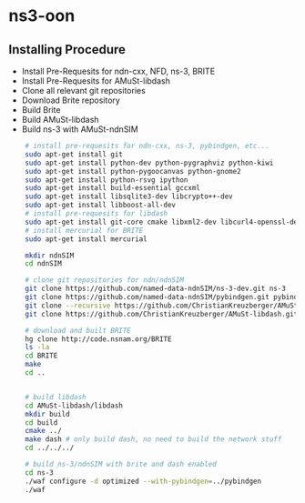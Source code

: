 # ns3-oon

## Installing Procedure

* Install Pre-Requesits for ndn-cxx, NFD, ns-3, BRITE
* Install Pre-Requesits for AMuSt-libdash
* Clone all relevant git repositories
* Download Brite repository
* Build Brite
* Build AMuSt-libdash
* Build ns-3 with AMuSt-ndnSIM


```bash
	# install pre-requesits for ndn-cxx, ns-3, pybindgen, etc...
	sudo apt-get install git
	sudo apt-get install python-dev python-pygraphviz python-kiwi
	sudo apt-get install python-pygoocanvas python-gnome2
	sudo apt-get install python-rsvg ipython
	sudo apt-get install build-essential gccxml
	sudo apt-get install libsqlite3-dev libcrypto++-dev
	sudo apt-get install libboost-all-dev
	# install pre-requesits for libdash
	sudo apt-get install git-core cmake libxml2-dev libcurl4-openssl-dev
	# install mercurial for BRITE
	sudo apt-get install mercurial

	mkdir ndnSIM
	cd ndnSIM

	# clone git repositories for ndn/ndnSIM
	git clone https://github.com/named-data-ndnSIM/ns-3-dev.git ns-3
	git clone https://github.com/named-data-ndnSIM/pybindgen.git pybindgen
	git clone --recursive https://github.com/ChristianKreuzberger/AMuSt-ndnSIM.git ns-3/src/ndnSIM
	git clone https://github.com/ChristianKreuzberger/AMuSt-libdash.git

	# download and built BRITE
	hg clone http://code.nsnam.org/BRITE
	ls -la
	cd BRITE
	make
	cd ..


	# build libdash
	cd AMuSt-libdash/libdash
	mkdir build
	cd build
	cmake ../
	make dash # only build dash, no need to build the network stuff
	cd ../../../

	# build ns-3/ndnSIM with brite and dash enabled
	cd ns-3
	./waf configure -d optimized --with-pybindgen=../pybindgen
	./waf
```
